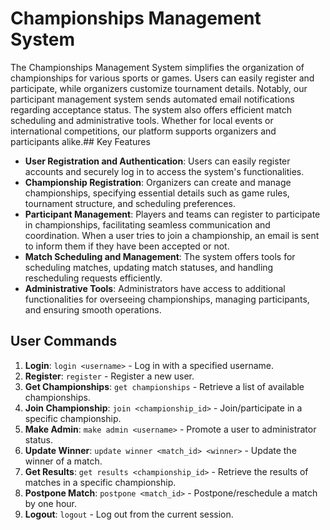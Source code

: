 # Championships Management System

The Championships Management System simplifies the organization of championships for various sports or games. Users can easily register and participate, while organizers customize tournament details. Notably, our participant management system sends automated email notifications regarding acceptance status. The system also offers efficient match scheduling and administrative tools. Whether for local events or international competitions, our platform supports organizers and participants alike.## Key Features

- **User Registration and Authentication**: Users can easily register accounts and securely log in to access the system's functionalities.
- **Championship Registration**: Organizers can create and manage championships, specifying essential details such as game rules, tournament structure, and scheduling preferences.
- **Participant Management**: Players and teams can register to participate in championships, facilitating seamless communication and coordination. When a user tries to join a championship, an email is sent to inform them if they have been accepted or not.
- **Match Scheduling and Management**: The system offers tools for scheduling matches, updating match statuses, and handling rescheduling requests efficiently.
- **Administrative Tools**: Administrators have access to additional functionalities for overseeing championships, managing participants, and ensuring smooth operations.


## User Commands

1. **Login**: `login <username>` - Log in with a specified username.
2. **Register**: `register` - Register a new user.
3. **Get Championships**: `get championships` - Retrieve a list of available championships.
4. **Join Championship**: `join <championship_id>` - Join/participate in a specific championship.
5. **Make Admin**: `make admin <username>` - Promote a user to administrator status.
6. **Update Winner**: `update winner <match_id> <winner>` - Update the winner of a match.
7. **Get Results**: `get results <championship_id>` - Retrieve the results of matches in a specific championship.
8. **Postpone Match**: `postpone <match_id>` - Postpone/reschedule a match by one hour.
9. **Logout**: `logout` - Log out from the current session.
